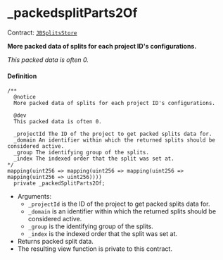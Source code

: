# _packedsplitParts2Of

Contract: [`JBSplitsStore`](/docs/v4/deprecated/v2/contracts/jbsplitsstore/README.md)​‌

**More packed data of splits for each project ID's configurations.**

_This packed data is often 0._

#### Definition

```
/**
  @notice
  More packed data of splits for each project ID's configurations.

  @dev
  This packed data is often 0.

  _projectId The ID of the project to get packed splits data for.
  _domain An identifier within which the returned splits should be considered active.
  _group The identifying group of the splits.
  _index The indexed order that the split was set at.
*/
mapping(uint256 => mapping(uint256 => mapping(uint256 => mapping(uint256 => uint256))))
  private _packedSplitParts2Of;
```

* Arguments:
  * `_projectId` is the ID of the project to get packed splits data for.
  * `_domain` is an identifier within which the returned splits should be considered active.
  * `_group` is the identifying group of the splits.
  * `_index` is the indexed order that the split was set at.
* Returns packed split data.
* The resulting view function is private to this contract.
